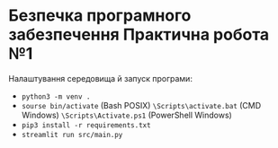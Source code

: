 # Безпечка програмного забезпечення Практична робота №1

Налаштування середовища й запуск програми:
- `python3 -m venv .`
- `sourse bin/activate` (Bash POSIX) `\Scripts\activate.bat` (CMD Windows) `\Scripts\Activate.ps1` (PowerShell Windows)
- `pip3 install -r requirements.txt`
- `streamlit run src/main.py`
